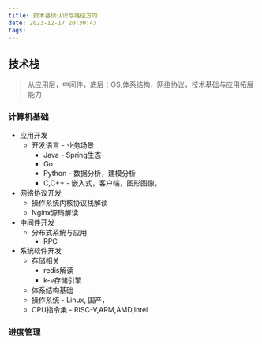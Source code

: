 ```yaml
---
title: 技术基础认识与路径方向
date: 2023-12-17 20:30:43
tags:
---
```


## 技术栈

> 从应用层，中间件，底层：OS,体系结构，网络协议，技术基础与应用拓展能力

### 计算机基础

- 应用开发
  - 开发语言 - 业务场景
    - Java - Spring生态
    - Go
    - Python - 数据分析，建模分析
    - C,C++ - 嵌入式，客户端，图形图像，
- 网络协议开发
  - 操作系统内核协议栈解读
  - Nginx源码解读
- 中间件开发
  - 分布式系统与应用
    - RPC
- 系统软件开发
  - 存储相关
    - redis解读
    - k-v存储引擎
  - 体系结构基础
  - 操作系统 - Linux, 国产，
  - CPU指令集 - RISC-V,ARM,AMD,Intel

###  进度管理

